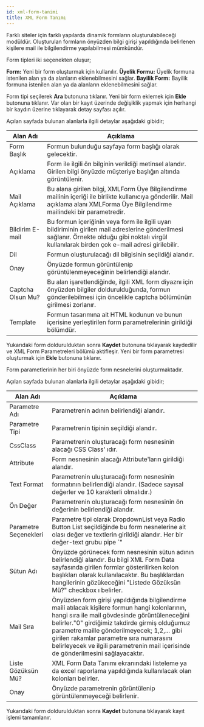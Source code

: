 ```yaml
---
id: xml-form-tanimi
title: XML Form Tanımı
---
```


Farklı siteler için farklı yapılarda dinamik formların oluşturulabileceği modüldür. Oluşturulan formların önyüzden bilgi girişi yapıldığında belirlenen kişilere mail ile bilgilendirme yapılabilmesi mümkündür.

Form tipleri iki seçenekten oluşur; 

**Form:** Yeni bir form oluşturmak için kullanılır.
**Üyelik Formu:** Üyelik formuna istenilen alan ya da alanların eklenebilmesini sağlar. 
**Bayilik Form:** Bayilik formuna istenilen alan ya da alanların eklenebilmesini sağlar.

Form tipi seçilerek **Ara** butonuna tıklanır. Yeni bir form eklemek için **Ekle** butonuna tıklanır. Var olan bir kayıt üzerinde değişiklik yapmak için herhangi bir kaydın üzerine tıklayarak detay sayfası açılır.

Açılan sayfada bulunan alanlarla ilgili detaylar aşağıdaki gibidir;

|Alan Adı|Açıklama|
|--|--|
|Form Başlık|Formun bulunduğu sayfaya form başlığı olarak gelecektir.|
|Açıklama|Form ile ilgili ön bilginin verildiği metinsel alandır. Girilen bilgi önyüzde müşteriye başlığın altında görüntülenir.|
|Mail Açıklama|Bu alana girilen bilgi, XMLForm Üye Bilgilendirme mailinin içeriği ile birlikte kullanıcıya gönderilir. Mail açıklama alanı XMLForma Üye Bilgilendirme mailindeki bir parametredir.|
|Bildirim E-mail|Bu formun içeriğinin veya form ile ilgili uyarı bildiriminin girilen mail adreslerine gönderilmesi sağlanır. Örnekte olduğu gibi noktalı virgül kullanılarak birden çok e-mail adresi girilebilir.|
|Dil|Formun oluşturulacağı dil bilgisinin seçildiği alandır.|
|Onay|Önyüzde formun görüntülenip görüntülenmeyeceğinin belirlendiği alandır.|
|Captcha Olsun Mu?|Bu alan işaretlendiğinde, ilgili XML form diyaznı için önyüzden bilgiler doldurulduğunda, formun gönderilebilmesi için öncelikle captcha bölümünün girilmesi zorlanır.|
|Template|Formun tasarımına ait HTML kodunun ve bunun içerisine yerleştirilen form parametrelerinin girildiği bölümdür.|

Yukarıdaki form doldurulduktan sonra **Kaydet** butonuna tıklayarak kaydedilir ve XML Form Parametreleri bölümü aktifleşir. Yeni bir form parametresi oluşturmak için **Ekle** butonuna tıklanır.

Form parametlerinin her biri önyüzde form nesnelerini oluşturmaktadır.

Açılan sayfada bulunan alanlarla ilgili detaylar aşağıdaki gibidir;

|Alan Adı|Açıklama|
|--|--|
|Parametre Adı|Parametrenin adının belirlendiği alandır.|
|Parametre Tipi|Parametrenin tipinin seçildiği alandır.|
|CssClass|Parametrenin oluşturacağı form nesnesinin alacağı CSS Class' ıdır.|
|Attribute|Form nesnesinin alacağı Attribute'ların girildiği alandır.|
|Text Format|Parametrenin uluşturacağı form nesnesinin formatının belirlendiği alandır. (Sadece sayısal değerler ve 10 karakterli olmalıdır.)|
|Ön Değer|Parametrenin oluşturacağı form nesnesinin ön değerinin belirlendiği alandır.|
|Parametre Seçenekleri|Parametre tipi olarak DropdownList veya Radio Button List seçildiğinde bu form nesnelerine ait olası değer ve textlerin girildiği alandır. Her bir değer-text grubu pipe `"|"` sembolü ile birbirinden ayrılır. Değer ve text bilgisi ise aralarına `";"` sembolü koyularak girilmelidir.<br> Kullanım şekli: `Value1;Text1,Value2;Text2`|
|Sütun Adı|Önyüzde görünecek form nesnesinin sütun adının belirlendiği alandır. Bu bilgi XML Form Data sayfasında girilen formlar gösterilirken kolon başlıkları olarak kullanılacaktır. Bu başlıklardan hangilerinin gözükeceğini "Listede Gözüksün Mü?" checkbox ı belirler.|
|Mail Sıra|Önyüzden form girişi yapıldığında bilgilendirme maili atılacak kişilere formun hangi kolonlarının, hangi sıra ile mail gövdesinde görüntüleneceğini belirler."0" girdiğimiz takdirde girmiş olduğumuz parametre maille gönderilmeyecek; 1,2,... gibi girilen rakamlar parametre sıra numarasını belirleyecek ve ilgili parametrenin mail içerisinde de gönderilmesini sağlayacaktır.|
|Liste Gözüksün Mü?|XML Form Data Tanımı ekranındaki listeleme ya da excel raporlama yapıldığında kullanılacak olan kolonları belirler.|
|Onay|Önyüzde parametrenin görüntülenip görüntülenmeyeceği belirlenir.|

Yukarıdaki form doldurulduktan sonra **Kaydet** butonuna tıklayarak kayıt işlemi tamamlanır.